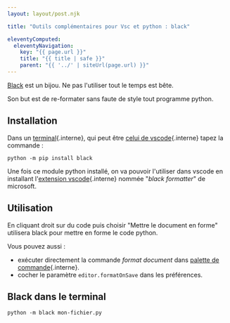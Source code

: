 ```yaml
---
layout: layout/post.njk

title: "Outils complémentaires pour Vsc et python : black"

eleventyComputed:
  eleventyNavigation:
    key: "{{ page.url }}"
    title: "{{ title | safe }}"
    parent: "{{ '../' | siteUrl(page.url) }}"
---
```


<!-- début résumé -->

[Black](https://black.readthedocs.io/en/stable/index.html) est un bijou. Ne pas l'utiliser tout le temps est bête.

Son but est de re-formater sans faute de style tout programme python.

<!-- fin résumé -->

## <span id="installation-black"></span> Installation

Dans un [terminal](../terminal){.interne}, qui peut être [celui de vscode](../vsc-terminal#terminal-intégré){.interne} tapez la commande :

```shell
python -m pip install black
```

Une fois ce module python installé, on va pouvoir l'utiliser dans vscode en installant l'[extension vscode](/tutoriels/éditeur-vscode/prise-en-main#extensions){.interne} nommée "*black formatter*" de microsoft.

## Utilisation

En cliquant droit sur du code puis choisir "Mettre le document en forme" utilisera black pour mettre en forme le code python.

Vous pouvez aussi :

* exécuter directement la commande *format document* dans [palette de commande](/tutoriels/éditeur-vscode/prise-en-main#palette-de-commande){.interne}.
* cocher le paramètre `editor.formatOnSave` dans les préférences.

## Black dans le terminal

```shell
python -m black mon-fichier.py
```
